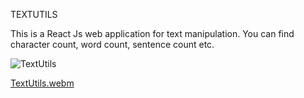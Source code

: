 TEXTUTILS

This is a React Js web application for text manipulation. You can find character count, word count, sentence count etc.

![TextUtils](https://github.com/AmmaraKhan19/TextUtils/assets/69958530/11a80b4a-c6e1-4cd2-82ce-8e3de5e94d61)


[TextUtils.webm](https://github.com/AmmaraKhan19/TextUtils/assets/69958530/99c544cd-0180-43b2-86ae-6dbdb19ada76)
